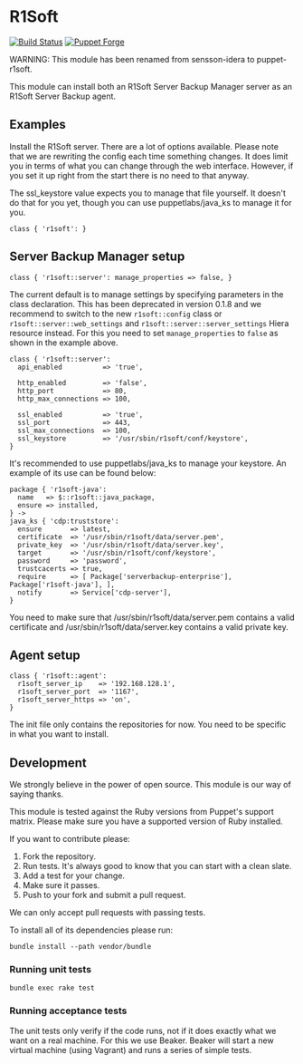 # R1Soft

[![Build Status](https://travis-ci.org/sensson/puppet-r1soft.svg?branch=master)](https://travis-ci.org/sensson/puppet-r1soft) [![Puppet Forge](https://img.shields.io/puppetforge/v/sensson/r1soft.svg?maxAge=2592000?style=plastic)](https://forge.puppet.com/sensson/r1soft)

WARNING: This module has been renamed from sensson-idera to puppet-r1soft.

This module can install both an R1Soft Server Backup Manager server as an
R1Soft Server Backup agent.

## Examples

Install the R1Soft server. There are a lot of options available. Please note
that we are rewriting the config each time something changes. It does limit
you in terms of what you can change through the web interface. However, if
you set it up right from the start there is no need to that anyway.

The ssl_keystore value expects you to manage that file yourself. It doesn't
do that for you yet, though you can use puppetlabs/java_ks to manage it for
you.

```
class { 'r1soft': }
```

## Server Backup Manager setup

```
class { 'r1soft::server': manage_properties => false, }
```

The current default is to manage settings by specifying parameters in the
class declaration. This has been deprecated in version 0.1.8 and we recommend
to switch to the new `r1soft::config` class or `r1soft::server::web_settings`
and `r1soft::server::server_settings` Hiera resource instead. For this you need
to set `manage_properties` to `false` as shown in the example above.

```
class { 'r1soft::server':
  api_enabled          => 'true',

  http_enabled         => 'false',
  http_port            => 80,
  http_max_connections => 100,

  ssl_enabled          => 'true',
  ssl_port             => 443,
  ssl_max_connections  => 100,
  ssl_keystore         => '/usr/sbin/r1soft/conf/keystore',
}
```

It's recommended to use puppetlabs/java_ks to manage your keystore. An
example of its use can be found below:

```
package { 'r1soft-java':
  name   => $::r1soft::java_package,
  ensure => installed,
} ->
java_ks { 'cdp:truststore':
  ensure       => latest,
  certificate  => '/usr/sbin/r1soft/data/server.pem',
  private_key  => '/usr/sbin/r1soft/data/server.key',
  target       => '/usr/sbin/r1soft/conf/keystore',
  password     => 'password',
  trustcacerts => true,
  require      => [ Package['serverbackup-enterprise'], Package['r1soft-java'], ],
  notify       => Service['cdp-server'],
}
```

You need to make sure that /usr/sbin/r1soft/data/server.pem contains a valid
certificate and /usr/sbin/r1soft/data/server.key contains a valid private key.

## Agent setup

```
class { 'r1soft::agent':
  r1soft_server_ip    => '192.168.128.1',
  r1soft_server_port  => '1167',
  r1soft_server_https => 'on',
}
```

The init file only contains the repositories for now. You need to be specific
in what you want to install.

## Development

We strongly believe in the power of open source. This module is our way
of saying thanks.

This module is tested against the Ruby versions from Puppet's support
matrix. Please make sure you have a supported version of Ruby installed.

If you want to contribute please:

1. Fork the repository.
2. Run tests. It's always good to know that you can start with a clean slate.
3. Add a test for your change.
4. Make sure it passes.
5. Push to your fork and submit a pull request.

We can only accept pull requests with passing tests.

To install all of its dependencies please run:

```
bundle install --path vendor/bundle
```

### Running unit tests

```
bundle exec rake test
```

### Running acceptance tests

The unit tests only verify if the code runs, not if it does exactly
what we want on a real machine. For this we use Beaker. Beaker will
start a new virtual machine (using Vagrant) and runs a series of
simple tests.
